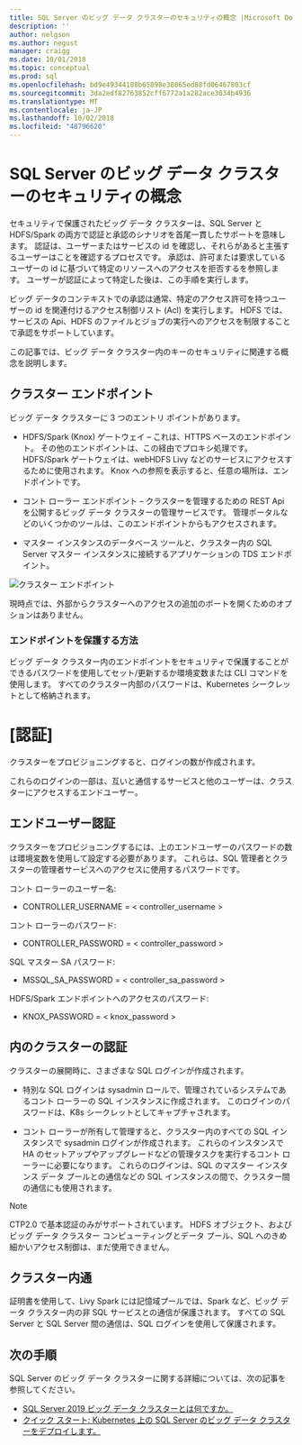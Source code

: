 ```yaml
---
title: SQL Server のビッグ データ クラスターのセキュリティの概念 |Microsoft Docs
description: ''
author: nelgson
ms.author: negust
manager: craigg
ms.date: 10/01/2018
ms.topic: conceptual
ms.prod: sql
ms.openlocfilehash: bd9e49344108b65898e38065ed88fd06467803cf
ms.sourcegitcommit: 3da2edf82763852cff6772a1a282ace3034b4936
ms.translationtype: MT
ms.contentlocale: ja-JP
ms.lasthandoff: 10/02/2018
ms.locfileid: "48796620"
---
```

# <a name="security-concepts-for-sql-server-big-data-cluster"></a>SQL Server のビッグ データ クラスターのセキュリティの概念

セキュリティで保護されたビッグ データ クラスターは、SQL Server と HDFS/Spark の両方で認証と承認のシナリオを首尾一貫したサポートを意味します。 認証は、ユーザーまたはサービスの id を確認し、それらがあると主張するユーザーはことを確認するプロセスです。 承認は、許可または要求しているユーザーの id に基づいて特定のリソースへのアクセスを拒否するを参照します。 ユーザーが認証によって特定した後は、この手順を実行します。

ビッグ データのコンテキストでの承認は通常、特定のアクセス許可を持つユーザーの id を関連付けるアクセス制御リスト (Acl) を実行します。 HDFS では、サービスの Api、HDFS のファイルとジョブの実行へのアクセスを制限することで承認をサポートしています。

この記事では、ビッグ データ クラスター内のキーのセキュリティに関連する概念を説明します。

## <a name="cluster-endpoints"></a>クラスター エンドポイント

ビッグ データ クラスターに 3 つのエントリ ポイントがあります。

* HDFS/Spark (Knox) ゲートウェイ – これは、HTTPS ベースのエンドポイント。 その他のエンドポイントは、この経由でプロキシ処理です。 HDFS/Spark ゲートウェイは、webHDFS Livy などのサービスにアクセスするために使用されます。 Knox への参照を表示すると、任意の場所は、エンドポイントです。

* コント ローラー エンドポイント – クラスターを管理するための REST Api を公開するビッグ データ クラスターの管理サービスです。 管理ポータルなどのいくつかのツールは、このエンドポイントからもアクセスされます。

* マスター インスタンスのデータベース ツールと、クラスター内の SQL Server マスター インスタンスに接続するアプリケーションの TDS エンドポイント。

![クラスター エンドポイント](media/concept-security/cluster_endpoints.png)

現時点では、外部からクラスターへのアクセスの追加のポートを開くためのオプションはありません。

### <a name="how-endpoints-are-secured"></a>エンドポイントを保護する方法

ビッグ データ クラスター内のエンドポイントをセキュリティで保護することができるパスワードを使用してセット/更新するか環境変数または CLI コマンドを使用します。 すべてのクラスター内部のパスワードは、Kubernetes シークレットとして格納されます。  

# <a name="authentication"></a>[認証]

クラスターをプロビジョニングすると、ログインの数が作成されます。

これらのログインの一部は、互いと通信するサービスと他のユーザーは、クラスターにアクセスするエンドユーザー。

## <a name="end-user-authentication"></a>エンドユーザー認証
クラスターをプロビジョニングするには、上のエンドユーザーのパスワードの数は環境変数を使用して設定する必要があります。 これらは、SQL 管理者とクラスターの管理者サービスへのアクセスに使用するパスワードです。

コント ローラーのユーザー名:
 + CONTROLLER_USERNAME = < controller_username >

コント ローラーのパスワード:  
 + CONTROLLER_PASSWORD = < controller_password >

SQL マスター SA パスワード: 
 + MSSQL_SA_PASSWORD = < controller_sa_password >

HDFS/Spark エンドポイントへのアクセスのパスワード:
 + KNOX_PASSWORD = < knox_password >

## <a name="intra-cluster-authentication"></a>内のクラスターの認証

 クラスターの展開時に、さまざまな SQL ログインが作成されます。

* 特別な SQL ログインは sysadmin ロールで、管理されているシステムであるコント ローラーの SQL インスタンスに作成されます。 このログインのパスワードは、K8s シークレットとしてキャプチャされます。

* コント ローラーが所有して管理すると、クラスター内のすべての SQL インスタンスで sysadmin ログインが作成されます。 これらのインスタンスで HA のセットアップやアップグレードなどの管理タスクを実行するコント ローラーに必要になります。 これらのログインは、SQL のマスター インスタンス データ プールとの通信などの SQL インスタンスの間で、クラスター間の通信にも使用されます。

> [!NOTE]
> CTP2.0 で基本認証のみがサポートされています。 HDFS オブジェクト、およびビッグ データ クラスター コンピューティングとデータ プール、SQL へのきめ細かいアクセス制御は、まだ使用できません。

## <a name="intra-cluster-communication"></a>クラスター内通

証明書を使用して、Livy Spark には記憶域プールでは、Spark など、ビッグ データ クラスター内の非 SQL サービスとの通信が保護されます。 すべての SQL Server と SQL Server 間の通信は、SQL ログインを使用して保護されます。

## <a name="next-steps"></a>次の手順

SQL Server のビッグ データ クラスターに関する詳細については、次の記事を参照してください。

- [SQL Server 2019 ビッグ データ クラスターとは何ですか。](big-data-cluster-overview.md)
- [クイック スタート: Kubernetes 上の SQL Server のビッグ データ クラスターをデプロイします。](quickstart-big-data-cluster-deploy.md)
